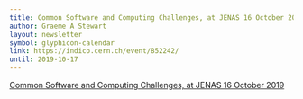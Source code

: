 ```yaml
---
title: Common Software and Computing Challenges, at JENAS 16 October 2019
author: Graeme A Stewart
layout: newsletter
symbol: glyphicon-calendar
link: https://indico.cern.ch/event/852242/
until: 2019-10-17
---
```


[Common Software and Computing Challenges, at JENAS 16 October 2019](https://indico.cern.ch/event/852242/)
